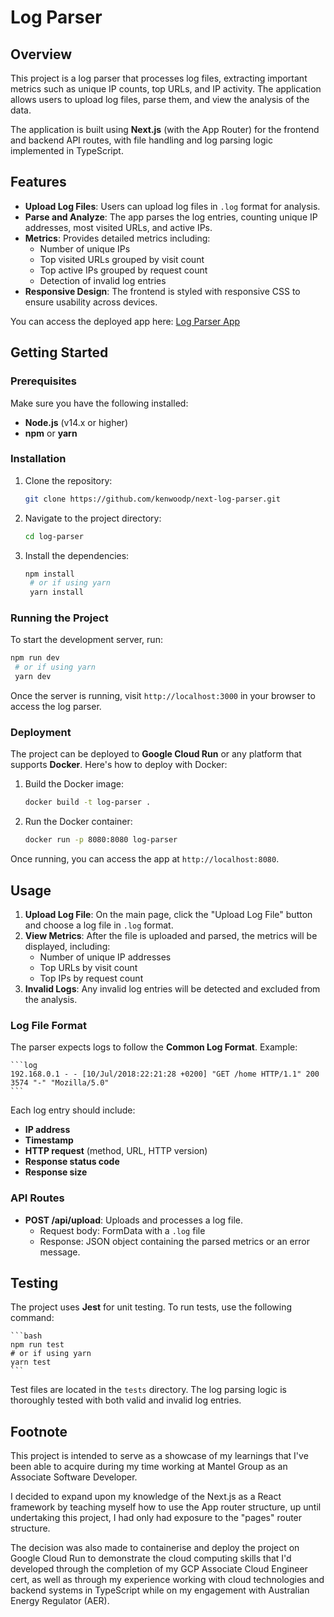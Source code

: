 # Log Parser

## Overview

This project is a log parser that processes log files, extracting important metrics such as unique IP counts, top URLs, and IP activity. The application allows users to upload log files, parse them, and view the analysis of the data.

The application is built using **Next.js** (with the App Router) for the frontend and backend API routes, with file handling and log parsing logic implemented in TypeScript.

## Features

- **Upload Log Files**: Users can upload log files in `.log` format for analysis.
- **Parse and Analyze**: The app parses the log entries, counting unique IP addresses, most visited URLs, and active IPs.
- **Metrics**: Provides detailed metrics including:
  - Number of unique IPs
  - Top visited URLs grouped by visit count
  - Top active IPs grouped by request count
  - Detection of invalid log entries
- **Responsive Design**: The frontend is styled with responsive CSS to ensure usability across devices.

You can access the deployed app here: [Log Parser App](https://next-log-parser-643135354132.australia-southeast1.run.app)

## Getting Started

### Prerequisites

Make sure you have the following installed:
- **Node.js** (v14.x or higher)
- **npm** or **yarn**

### Installation

1. Clone the repository:
   ```bash
   git clone https://github.com/kenwoodp/next-log-parser.git
   ```

2. Navigate to the project directory:

   ```bash
   cd log-parser
   ```

3. Install the dependencies:

   ```bash
   npm install
    # or if using yarn
    yarn install
    ```

### Running the Project

To start the development server, run:

   ```bash
   npm run dev
    # or if using yarn
    yarn dev
   ```


Once the server is running, visit `http://localhost:3000` in your browser to access the log parser.

### Deployment

The project can be deployed to **Google Cloud Run** or any platform that supports **Docker**. Here's how to deploy with Docker:

1. Build the Docker image:

   ```bash
   docker build -t log-parser .
   ```

2. Run the Docker container:

    ```bash
    docker run -p 8080:8080 log-parser
    ```

Once running, you can access the app at `http://localhost:8080`.

## Usage

1. **Upload Log File**: On the main page, click the "Upload Log File" button and choose a log file in `.log` format.
2. **View Metrics**: After the file is uploaded and parsed, the metrics will be displayed, including:
   - Number of unique IP addresses
   - Top URLs by visit count
   - Top IPs by request count
3. **Invalid Logs**: Any invalid log entries will be detected and excluded from the analysis.

### Log File Format

The parser expects logs to follow the **Common Log Format**. Example:

    ```log
    192.168.0.1 - - [10/Jul/2018:22:21:28 +0200] "GET /home HTTP/1.1" 200 3574 "-" "Mozilla/5.0"
    ```

Each log entry should include:
- **IP address**
- **Timestamp**
- **HTTP request** (method, URL, HTTP version)
- **Response status code**
- **Response size**

### API Routes

- **POST /api/upload**: Uploads and processes a log file.
  - Request body: FormData with a `.log` file
  - Response: JSON object containing the parsed metrics or an error message.

## Testing

The project uses **Jest** for unit testing. To run tests, use the following command:

    ```bash
    npm run test
    # or if using yarn
    yarn test
    ```

Test files are located in the `tests` directory. The log parsing logic is thoroughly tested with both valid and invalid log entries.

## Footnote

This project is intended to serve as a showcase of my learnings that I've been able to acquire during my time working at Mantel Group as an Associate Software Developer.

I decided to expand upon my knowledge of the Next.js as a React framework by teaching myself how to use the App router structure, up until undertaking this project, I had only had exposure to the "pages" router structure.

The decision was also made to containerise and deploy the project on Google Cloud Run to demonstrate the cloud computing skills that I'd developed through the completion of my GCP Associate Cloud Engineer cert, as well as through my experience working with cloud technologies and backend systems in TypeScript while on my engagement with Australian Energy Regulator (AER).
